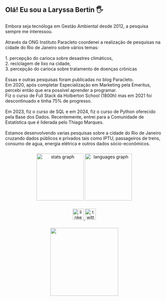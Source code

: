 <h2 align="left">Olá! Eu sou a Laryssa Bertin 🖐️</h2>

###

<p align="left">Embora seja tecnóloga em Gestão Ambiental desde 2012, a pesquisa sempre me interessou. <br><br>Através da ONG Instituto Paracleto coordenei a realização de pesquisas na cidade do Rio de Janeiro sobre vários temas: <br><br>1. percepção do carioca sobre desastres climáticos, <br>2. reciclagem de lixo na cidade, <br>3. percepção do carioca sobre tratamento de doenças crônicas<br><br>Essas e outras pesquisas foram publicadas no blog Paracleto. <br>Em 2020, após completar Especialização em Marketing pela Emeritus, percebi então que era possível aprender a programar.<br>Fiz o curso de Full Stack da Holberton School (1800h) mas em 2021 foi descontinuado e tinha 75% de progresso.<br><br>Em 2023, fiz o curso de SQL e em 2024, fiz o curso de Python oferecido pela Base dos Dados.  Recentemente, entrei para a Comunidade de Estatística que é liderada pelo Thiago Marques.<br><br>Estamos desenvolvendo varias pesquisas sobre a cidade do Rio de Janeiro cruzando dados públicos e privados tais como IPTU, passageiros de trens, consumo de agua, energia elétrica e outros dados sócio-econômicos.</p>

###

<div align="center">
  <img src="https://github-readme-stats.vercel.app/api?username=lary-coder&hide_title=false&hide_rank=false&show_icons=true&include_all_commits=true&count_private=true&disable_animations=false&theme=dracula&locale=en&hide_border=false" height="150" alt="stats graph"  />
  <img src="https://github-readme-stats.vercel.app/api/top-langs?username=lary-coder&locale=en&hide_title=false&layout=compact&card_width=320&langs_count=5&theme=dracula&hide_border=false" height="150" alt="languages graph"  />
</div>

###

<div align="center">
  <a href="https://www.linkedin.com/in/laryssa-bertin/" target="_blank">
    <img src="https://img.shields.io/static/v1?message=LinkedIn&logo=linkedin&label=&color=0077B5&logoColor=white&labelColor=&style=for-the-badge" height="35" alt="linkedin logo"  />
  </a>
  <a href="https://twitter.com/Laryssa_Ribeiro" target="_blank">
    <img src="https://img.shields.io/static/v1?message=Twitter&logo=twitter&label=&color=1DA1F2&logoColor=white&labelColor=&style=for-the-badge" height="35" alt="twitter logo"  />
  </a>
</div>

###

<div align="center">
  <img height="216" src="https://i.imgflip.com/65efzo.gif"  />
</div>

###
